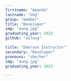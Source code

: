 ```yaml
---
firstname: "Amanda"
lastname: "Ung"
group: "member"
title: "Developer"
img: "aung.jpg"
graduating_year: 2023
github: "a17ung"

title: "Emerson Instructor"
secondary: "Developer"
pronouns: "she/her"
img: "aung.jpg"
graduating_year: 2023

---
```

